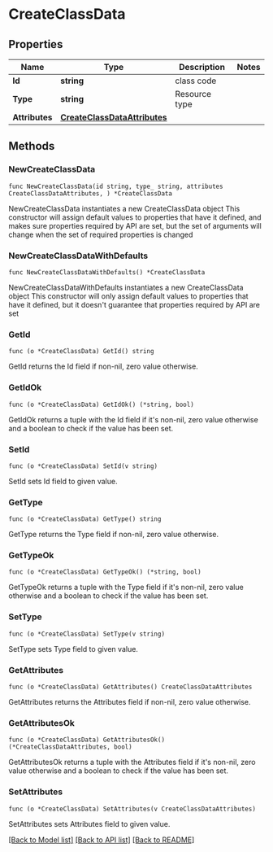 # CreateClassData

## Properties

Name | Type | Description | Notes
------------ | ------------- | ------------- | -------------
**Id** | **string** | class code | 
**Type** | **string** | Resource type | 
**Attributes** | [**CreateClassDataAttributes**](CreateClassDataAttributes.md) |  | 

## Methods

### NewCreateClassData

`func NewCreateClassData(id string, type_ string, attributes CreateClassDataAttributes, ) *CreateClassData`

NewCreateClassData instantiates a new CreateClassData object
This constructor will assign default values to properties that have it defined,
and makes sure properties required by API are set, but the set of arguments
will change when the set of required properties is changed

### NewCreateClassDataWithDefaults

`func NewCreateClassDataWithDefaults() *CreateClassData`

NewCreateClassDataWithDefaults instantiates a new CreateClassData object
This constructor will only assign default values to properties that have it defined,
but it doesn't guarantee that properties required by API are set

### GetId

`func (o *CreateClassData) GetId() string`

GetId returns the Id field if non-nil, zero value otherwise.

### GetIdOk

`func (o *CreateClassData) GetIdOk() (*string, bool)`

GetIdOk returns a tuple with the Id field if it's non-nil, zero value otherwise
and a boolean to check if the value has been set.

### SetId

`func (o *CreateClassData) SetId(v string)`

SetId sets Id field to given value.


### GetType

`func (o *CreateClassData) GetType() string`

GetType returns the Type field if non-nil, zero value otherwise.

### GetTypeOk

`func (o *CreateClassData) GetTypeOk() (*string, bool)`

GetTypeOk returns a tuple with the Type field if it's non-nil, zero value otherwise
and a boolean to check if the value has been set.

### SetType

`func (o *CreateClassData) SetType(v string)`

SetType sets Type field to given value.


### GetAttributes

`func (o *CreateClassData) GetAttributes() CreateClassDataAttributes`

GetAttributes returns the Attributes field if non-nil, zero value otherwise.

### GetAttributesOk

`func (o *CreateClassData) GetAttributesOk() (*CreateClassDataAttributes, bool)`

GetAttributesOk returns a tuple with the Attributes field if it's non-nil, zero value otherwise
and a boolean to check if the value has been set.

### SetAttributes

`func (o *CreateClassData) SetAttributes(v CreateClassDataAttributes)`

SetAttributes sets Attributes field to given value.



[[Back to Model list]](../README.md#documentation-for-models) [[Back to API list]](../README.md#documentation-for-api-endpoints) [[Back to README]](../README.md)


